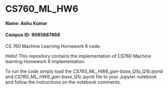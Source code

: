 # CS760_ML_HW6

#### Name: Ashu Kumar
#### Campus ID: 9085887868


CS 760 Machine Learning Homework 6 code.

Hello!
This repository contains the implementation of CS760 Machine learning Homework 6 implementation.

To run the code simply load the *CS760_ML_HW6_gan-base_Q1a_Q1b.ipynb* and *CS760_ML_HW6_gan-base_Q1c.ipynb* file to your Jupyter notebook and follow the instructions on the notebook comments.
